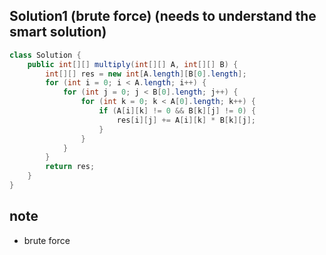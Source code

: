 ## Solution1 (brute force) (needs to understand the smart solution)
``` java
class Solution {
    public int[][] multiply(int[][] A, int[][] B) {
        int[][] res = new int[A.length][B[0].length];
        for (int i = 0; i < A.length; i++) {
            for (int j = 0; j < B[0].length; j++) {
                for (int k = 0; k < A[0].length; k++) {
                    if (A[i][k] != 0 && B[k][j] != 0) {
                        res[i][j] += A[i][k] * B[k][j];
                    }
                }
            }
        }
        return res;
    }
}
```

## note
* brute force 
